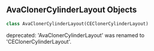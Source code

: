 ## AvaClonerCylinderLayout Objects

```python
class AvaClonerCylinderLayout(CEClonerCylinderLayout)
```

deprecated: 'AvaClonerCylinderLayout' was renamed to 'CEClonerCylinderLayout'.

<a id="unreal.CEClonerEffectorExtension"></a>